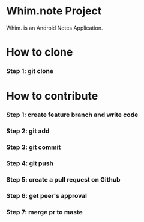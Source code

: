 # Whim.note Project
Whim. is an Android Notes Application.

# How to clone
### Step 1: git clone

# How to contribute
### Step 1: create feature branch and write code
### Step 2: git add
### Step 3: git commit
### Step 4: git push
### Step 5: create a pull request on Github
### Step 6: get peer's approval
### Step 7: merge pr to maste
